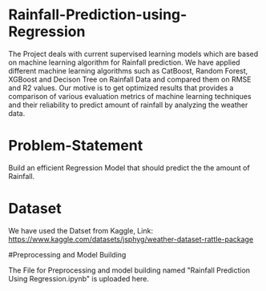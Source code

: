# Rainfall-Prediction-using-Regression

The Project deals with current supervised learning models which are based on machine learning algorithm for Rainfall prediction. We have applied different machine learning algorithms such as CatBoost, Random Forest, XGBoost and Decison Tree on Rainfall Data and compared them on RMSE and R2 values. Our motive is to get optimized results that provides a comparison of various evaluation metrics of machine learning techniques and their reliability to predict amount of rainfall by analyzing the weather data.

# Problem-Statement

Build an efficient Regression Model that should predict the the amount of Rainfall.

# Dataset

We have used the Datset from Kaggle, Link: https://www.kaggle.com/datasets/jsphyg/weather-dataset-rattle-package

#Preprocessing and Model Building

The File for Preprocessing and model building named "Rainfall Prediction Using Regression.ipynb" is uploaded here.
